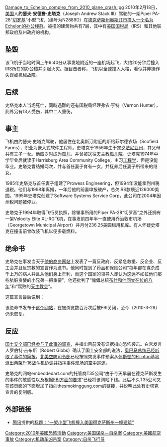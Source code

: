 [Damage_to_Echelon_complex_from_2010_plane_crash.jpg](https://zh.wikipedia.org/wiki/File:Damage_to_Echelon_complex_from_2010_plane_crash.jpg "fig:Damage_to_Echelon_complex_from_2010_plane_crash.jpg") 2010年2月18日，[美国](../Page/美国.md "wikilink")人**约瑟夫·安德鲁·史塔克**（Joseph Andrew Stack Ⅲ）驾驶的一架Piper PA-28“[切罗基](https://zh.wikipedia.org/wiki/切罗基人 "wikilink")”小型飞机（编号为N2889D）在[德克萨斯州](../Page/德克萨斯州.md "wikilink")[奥斯汀市撞入一个名为Echelon的办公楼群](https://zh.wikipedia.org/wiki/奥斯汀 "wikilink")。被撞的建筑物共有7层，其中有[美国国税局](https://zh.wikipedia.org/wiki/国家税务局 "wikilink")（IRS）和其他联邦政府及州政府的机构。

## 坠毁

该飞机于当地时间上午9:40分从事发地附近的一座机场起飞，大约20分钟后撞入IRS所在的办公楼并引起火灾。据目击者称，飞机以全速撞入大楼，看似并非操作失误或机械故障。

## 后续

史塔克本人当场死亡，同時遇難的还有国税局经理弗农·亨特（Vernon Hunter），此外另有13人受伤，其中二人重伤。

## 事主

飞机由约瑟夫·史塔克驾驶，他居住在北奥斯汀附近的斯格菲尔德农场（Scofield Farms），职业为嵌入式软件工程师。史塔克于1956年生于[宾夕法尼亚州](../Page/宾夕法尼亚州.md "wikilink")，其父母共有三子一女。他四岁时成为[孤儿](https://zh.wikipedia.org/wiki/孤儿 "wikilink")，并曾被送往[天主教](../Page/天主教.md "wikilink")[孤儿院](https://zh.wikipedia.org/wiki/孤儿院 "wikilink")。史塔克1974年中学毕业后就读于Harrisburg Area Community College，主习[工程学](../Page/工程学.md "wikilink")，但是没能毕业。史塔克曾结婚两次，并与首任妻子育有一女，并抚养后任妻子所带来的继女。

1985年史塔克与首任妻子组建了Prowess Engineering，但1994年没能拿到州税退税。他们与1998年离婚，一年后他的前妻申报破产，总欠IRS款项近126000美圆。1995年史塔克创建了Software Systems Service Corp，此公司在2004年因州税问题被停业。

史塔克于1994年取得飞行员执照，除肇事所用的Piper PA-28“切罗基”之外还拥有一架Velocity Elite XL-RG飞机，在事发前四年半一直使用乔治敦市机场（Georgetown Municipal Airport）并月付236.25美圆租用机库。有人怀疑史塔克在撞击前曾改装飞机以便多载燃料。

## 绝命书

史塔克在事发当天于[他的商务网站](http://embeddedart.com)上发表了一篇反政府、反紧急救援、反企业、反工会并且反宗教的宣言作为遗书。他同时提到了药品和保险公司“每年都在谋杀成千上万的病人并且从他们身上牟利，而这个国家的领导人却认为这远不如拉他们那些肮脏贪婪的小兄弟一把重要”，他还批判了“傀儡总统[布什和他同党在位的八年](../Page/乔治·沃克·布什.md "wikilink")”和“腐败的[天主教会](https://zh.wikipedia.org/wiki/天主教会 "wikilink")”。

这篇宣言最后说到：

该绝命书发布于[这个网站](http://embeddedart.com/)，在被浏览数百万次后被FBI关闭，至今（2010-3-29）仍未恢复。

## 反应

[国土安全部已经参与了此事的调查](https://zh.wikipedia.org/wiki/国土安全部 "wikilink")，并指出目前没有证据指向恐怖袭击。白宫发言人罗伯特·吉布斯（Robert Gibbs）确认了国土安全部的说法，[奥巴马总统已经听取了事件的简报](https://zh.wikipedia.org/wiki/巴拉克·奥巴马 "wikilink")。[北美空防司令部](../Page/北美空防司令部.md "wikilink")已经按照突发事件预案从[休斯顿的Ellinton基地派出两架](https://zh.wikipedia.org/wiki/休斯顿 "wikilink")[F-16战斗机协调并指挥事件现场的空中巡逻](https://zh.wikipedia.org/wiki/F-16 "wikilink")。

史塔克的网站embeddedart.com的托管商T35公司“由于今天早晨在德克萨斯发生的事件的敏感性以及根据[FBI方面的要求](https://zh.wikipedia.org/wiki/FBI "wikilink")”已经将该网站下线。此后不久T35公司又在该页面的下面增加了指向thesmokinggung.com的链接，并说明此处有史塔克宣言的复制版。

## 外部链接

  - [腾讯](../Page/腾讯.md "wikilink")提供的[标题：“一架小型飞机撞入美国得克萨斯州一幢建筑”](http://news.qq.com/a/20100219/000035.htm)

[Category:2010年美國恐怖活動](https://zh.wikipedia.org/wiki/Category:2010年美國恐怖活動 "wikilink") [Category:美国谋杀－自杀案](https://zh.wikipedia.org/wiki/Category:美国谋杀－自杀案 "wikilink") [Category:美國航空事故](https://zh.wikipedia.org/wiki/Category:美國航空事故 "wikilink") [Category:机动车凶杀案](https://zh.wikipedia.org/wiki/Category:机动车凶杀案 "wikilink") [Category:自杀飞行员](https://zh.wikipedia.org/wiki/Category:自杀飞行员 "wikilink")